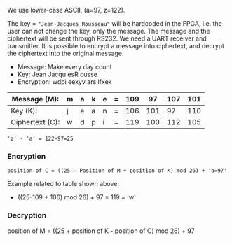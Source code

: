 We use lower-case ASCII, (a=97, z=122). 


The key = `"Jean-Jacques Rousseau"` will be hardcoded in the FPGA, i.e. the user can not change the key, only the message.
The message and the ciphertext will be sent through RS232. We need a UART receiver and transmitter. It is possible to encrypt a message into ciphertext, and decrypt the ciphertext into the original message.



* Message: Make every day count
* Key: Jean Jacqu esR ousse
* Encryption: wdpi eexyv ars lfxek


| Message (M):     | m | a | k | e | = | 109 | 97  | 107 | 101 |
|---               |---|---|---|---|---|-----|-----|-----|-----|
| Key (K):         | j | e | a | n | = | 106 | 101 | 97  | 110 | 
| Ciphertext (C):  | w | d | p | i | = | 119 | 100 | 112 | 105 |


`'z' - 'a' = 122-97=25`



### Encryption
```position of C = ((25 - Position of M + position of K) mod 26) + 'a=97'```

Example related to table shown above:
* ((25-109 + 106) mod 26) + 97 = 119 = 'w'

### Decryption
position of M = ((25 + position of K - position of C) mod 26) + 97
